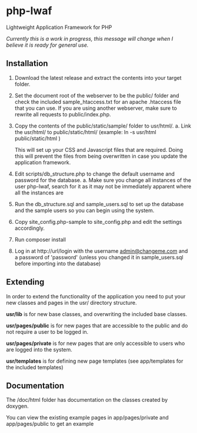 # php-lwaf
Lightweight Application Framework for PHP

_Currently this is a work in progress, this message will change when I believe it is ready for general use._

## Installation

1. Download the latest release and extract the contents into your target folder.

2. Set the document root of the webserver to be the public/ folder and check the included sample_htaccess.txt for an apache .htaccess file that you can use. If you are using another webserver, make sure to rewrite all requests to public/index.php.

3. Copy the contents of the public/static/sample/ folder to usr/html/.
    a. Link the usr/html/ to public/static/html/ (example: ln -s usr/html public/static/html )
    
    This will set up your CSS and Javascript files that are required. Doing this will prevent the files from being overwritten in case you update the application framework.

4. Edit scripts/db_structure.php to change the default username and password for the database.
    a. Make sure you change all instances of the user php-lwaf, search for it as it may not be immediately apparent where all the instances are

5. Run the db_structure.sql and sample_users.sql to set up the database and the sample users so you can begin using the system.

6. Copy site_config.php-sample to site_config.php and edit the settings accordingly.

7. Run composer install

8. Log in at http://url/login with the username admin@changeme.com and a password of 'password' (unless you changed it in sample_users.sql before importing into the database)

## Extending

In order to extend the functionality of the application you need to put your new classes and pages in the usr/ directory structure.

**usr/lib** is for new base classes, and overwriting the included base classes.

**usr/pages/public** is for new pages that are accessible to the public and do not require a user to be logged in.

**usr/pages/private** is for new pages that are only accessible to users who are logged into the system.

**usr/templates** is for defining new page templates (see app/templates for the included templates)

## Documentation
The /doc/html folder has documentation on the classes created by doxygen.

You can view the existing example pages in app/pages/private and app/pages/public to get an example